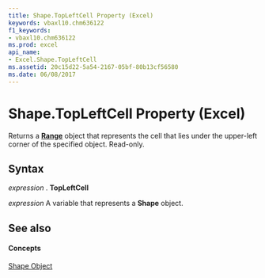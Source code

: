 ```yaml
---
title: Shape.TopLeftCell Property (Excel)
keywords: vbaxl10.chm636122
f1_keywords:
- vbaxl10.chm636122
ms.prod: excel
api_name:
- Excel.Shape.TopLeftCell
ms.assetid: 20c15d22-5a54-2167-05bf-80b13cf56580
ms.date: 06/08/2017
---
```



# Shape.TopLeftCell Property (Excel)

Returns a  **[Range](Excel.Range(objec).md)** object that represents the cell that lies under the upper-left corner of the specified object. Read-only.


## Syntax

 _expression_ . **TopLeftCell**

 _expression_ A variable that represents a **Shape** object.


## See also


#### Concepts


[Shape Object](Excel.Shape.md)

